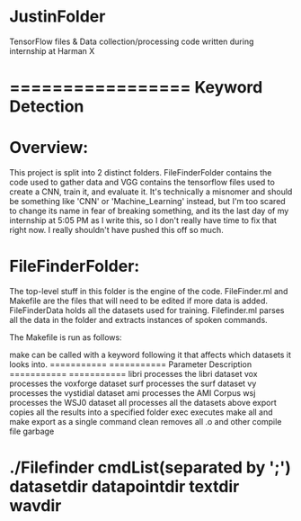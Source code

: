 # JustinFolder
TensorFlow files & Data collection/processing code written during internship at Harman X

=================
Keyword Detection
=================

Overview:
=========

This project is split into 2 distinct folders. FileFinderFolder contains the code
used to gather data and VGG contains the tensorflow files used to create a CNN, 
train it, and evaluate it. It's technically a misnomer and should be something
like 'CNN' or 'Machine_Learning' instead, but I'm too scared to change its name
in fear of breaking something, and its the last day of my internship at 5:05 PM
as I write this, so I don't really have time to fix that right now. I really 
shouldn't have pushed this off so much. 

FileFinderFolder:
=================

The top-level stuff in this folder is the engine of the code. FileFinder.ml and
Makefile are the files that will need to be edited if more data is added. 
FileFinderData holds all the datasets used for training. Filefinder.ml parses 
all the data in the folder and extracts instances of spoken commands. 

The Makefile is run as follows: 

make can be called with a keyword following it that affects which datasets it 
looks into. 
===========      ===========
Parameter         Description
===========      ===========
libri               processes the libri dataset
vox                 processes the voxforge dataset
surf                processes the surf dataset
vy                  processes the vystidial dataset
ami                 processes the AMI Corpus
wsj                 processes the WSJ0 dataset
all                 processes all the datasets above
export              copies all the results into a specified folder
exec                executes make all and make export as a single command
clean               removes all .o and other compile file garbage

# ./Filefinder cmdList(separated by ';') datasetdir datapointdir textdir wavdir
